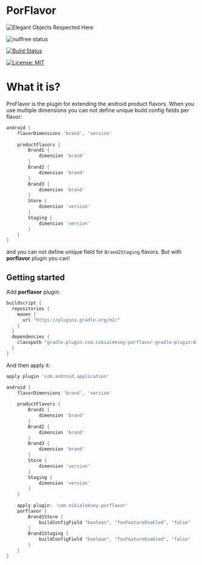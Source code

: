 # PorFlavor

![Elegant Objects Respected Here](http://www.elegantobjects.org/badge.svg)

![nullfree status](https://iwillfailyou.com/nullfree/nikialeksey/porflavor)

[![Build Status](https://travis-ci.org/nikialeksey/porflavor.svg?branch=master)](https://travis-ci.org/nikialeksey/porflavor)

[![License: MIT](https://img.shields.io/badge/License-MIT-yellow.svg)](https://github.com/nikialeksey/porflavor/blob/master/LICENSE)

# What it is?

ProFlavor is the plugin for extending the android product flavors. When you use multiple dimensions you can not
define unique build config fields per flavor:
```groovy
android {
    flavorDimensions 'brand', 'version'
    
    productFlavors {
        Brand1 {
            dimension 'brand'
        }
        Brand2 {
            dimension 'brand'
        }
        Brand3 {
            dimension 'brand'
        }
        Store {
            dimension 'version'
        }
        Staging {
            dimension 'version'
        }
    }
}
```
and you can not define unique field for `Brand2Staging` flavors. But with **porflavor** plugin you can!

## Getting started

Add **porflavor** plugin:
```groovy
buildscript {
  repositories {
    maven {
      url "https://plugins.gradle.org/m2/"
    }
  }
  dependencies {
    classpath "gradle.plugin.com.nikialeksey:porflavor-gradle-plugin:0.0.3"
  }
}
```

And then apply it:
```groovy
apply plugin 'com.android.application'

android {
    flavorDimensions 'brand', 'version'
        
    productFlavors {
        Brand1 {
            dimension 'brand'
        }
        Brand2 {
            dimension 'brand'
        }
        Brand3 {
            dimension 'brand'
        }
        Store {
            dimension 'version'
        }
        Staging {
            dimension 'version'
        }
    }
    
    apply plugin: 'com.nikialeksey.porflavor'
    porflavor {
        Brand1Store {
            buildConfigField "boolean", "fooFeatureEnabled", "false"
        }
        Brand1Staging {
            buildConfigField "boolean", "fooFeatureEnabled", "false"
        }
    }
}
``` 
